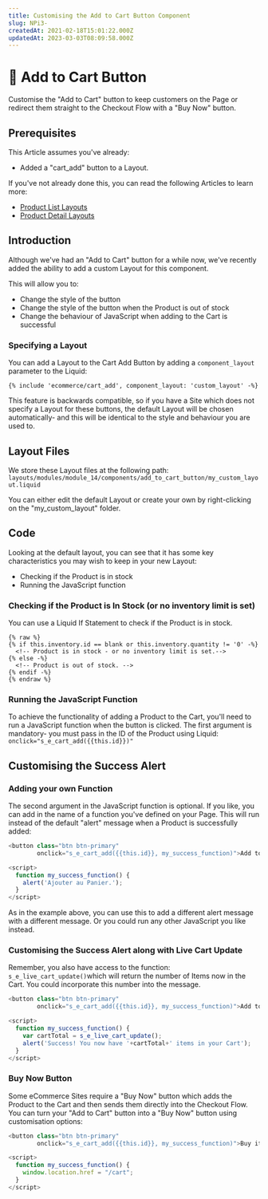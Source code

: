 ```yaml
---
title: Customising the Add to Cart Button Component
slug: NPi3-
createdAt: 2021-02-18T15:01:22.000Z
updatedAt: 2023-03-03T08:09:58.000Z
---
```


# 🔹 Add to Cart Button

Customise the "Add to Cart" button to keep customers on the Page or redirect them straight to the Checkout Flow with a "Buy Now" button.

## Prerequisites

This Article assumes you've already:

* Added a "cart\_add" button to a Layout.

If you've not already done this, you can read the following Articles to learn more:

* [Product List Layouts](product-lists.md)
* [Product Detail Layouts](product-detail.md)

## Introduction

Although we've had an "Add to Cart" button for a while now, we've recently added the ability to add a custom Layout for this component.

This will allow you to:

* Change the style of the button
* Change the style of the button when the Product is out of stock
* Change the behaviour of JavaScript when adding to the Cart is successful

### Specifying a Layout

You can add a Layout to the Cart Add Button by adding a `component_layout` parameter to the Liquid:&#x20;

`{% include 'ecommerce/cart_add', component_layout: 'custom_layout' -%}`

This feature is backwards compatible, so if you have a Site which does not specify a Layout for these buttons, the default Layout will be chosen automatically- and this will be identical to the style and behaviour you are used to.

## Layout Files

We store these Layout files at the following path: `layouts/modules/module_14/components/add_to_cart_button/my_custom_layout.liquid`

You can either edit the default Layout or create your own by right-clicking on the "my\_custom\_layout" folder.

## Code

Looking at the default layout, you can see that it has some key characteristics you may wish to keep in your new Layout:

* Checking if the Product is in stock
* Running the JavaScript function

### Checking if the Product is In Stock (or no inventory limit is set)

You can use a Liquid If Statement to check if the Product is in stock.

```liquid
{% raw %}
{% if this.inventory.id == blank or this.inventory.quantity != '0' -%}
  <!-- Product is in stock - or no inventory limit is set.-->
{% else -%}
  <!-- Product is out of stock. -->
{% endif -%}
{% endraw %}
```

### Running the JavaScript Function

To achieve the functionality of adding a Product to the Cart, you'll need to run a JavaScript function when the button is clicked. The first argument is mandatory- you must pass in the ID of the Product using Liquid: `onclick="s_e_cart_add({{this.id}})"`

## Customising the Success Alert

### Adding your own Function

The second argument in the JavaScript function is optional. If you like, you can add in the name of a function you've defined on your Page. This will run instead of the default "alert" message when a Product is successfully added:

```javascript
<button class="btn btn-primary" 
        onclick="s_e_cart_add({{this.id}}, my_success_function)">Add to cart</button>

<script>
  function my_success_function() {
    alert('Ajouter au Panier.');
  }
</script>
```

As in the example above, you can use this to add a different alert message with a different message. Or you could run any other JavaScript you like instead.

### Customising the Success Alert along with Live Cart Update

Remember, you also have access to the function: `s_e_live_cart_update()`which will return the number of Items now in the Cart. You could incorporate this number into the message.

```javascript
<button class="btn btn-primary" 
        onclick="s_e_cart_add({{this.id}}, my_success_function)">Add to cart</button>

<script>
  function my_success_function() {
    var cartTotal = s_e_live_cart_update();
    alert('Success! You now have '+cartTotal+' items in your Cart');
  }
</script>
```

### Buy Now Button

Some eCommerce Sites require a "Buy Now" button which adds the Product to the Cart and then sends them directly into the Checkout Flow. You can turn your "Add to Cart" button into a "Buy Now" button using customisation options:

```javascript
<button class="btn btn-primary" 
        onclick="s_e_cart_add({{this.id}}, my_success_function)">Buy it now!</button>

<script>
  function my_success_function() {
    window.location.href = "/cart";
  }
</script>
```
